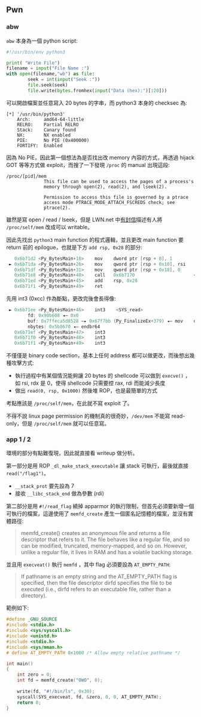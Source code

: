 ## Pwn

### abw

`abw` 本身為一個 python script:

```python
#!/usr/bin/env python3

print( "Write File")
filename = input("File Name :")
with open(filename,"wb") as file:
        seek = int(input("Seek :"))
        file.seek(seek)
        file.write(bytes.fromhex(input("Data (hex):")[:20]))
```

可以開啟檔案並任意寫入 20 bytes 的字串，而 python3 本身的 checksec 為:

```
[*] '/usr/bin/python3'
    Arch:     amd64-64-little
    RELRO:    Partial RELRO
    Stack:    Canary found
    NX:       NX enabled
    PIE:      No PIE (0x400000)
    FORTIFY:  Enabled
```

因為 No PIE，因此第一個想法為是否找出改 memory 內容的方式，再透過 hijack GOT 等等方式做 exploit，而搜了一下發現 `/proc` 的 manual 出現這段:

```
/proc/[pid]/mem
              This file can be used to access the pages of a process's
              memory through open(2), read(2), and lseek(2).

              Permission to access this file is governed by a ptrace
              access mode PTRACE_MODE_ATTACH_FSCREDS check; see
              ptrace(2).
```

雖然是寫 open / read / lseek，但是 LWN.net 中[有封信](https://lwn.net/Articles/433326/)描述有人將 `/proc/self/mem` 改成可以 writable。

因此先找出 `python3` main function 的程式邏輯，並且更改 main function 要 return 前的 epilogue，也就是下方 `add rsp, 0x28` 的部分:

```c
   0x6b71d2 <Py_BytesMain+18>    mov    dword ptr [rsp + 8], 1
 ► 0x6b71da <Py_BytesMain+26>    mov    qword ptr [rsp + 0x10], rsi
   0x6b71df <Py_BytesMain+31>    mov    qword ptr [rsp + 0x18], 0
   0x6b71e8 <Py_BytesMain+40>    call   0x6b7170                      <0x6b7170>
   0x6b71ed <Py_BytesMain+45>    add    rsp, 0x28
   0x6b71f1 <Py_BytesMain+49>    ret
```

先用 int3 (0xcc) 作為斷點，更改完後會長得像:

```c
 ► 0x6b71ee <Py_BytesMain+46>    int3    <SYS_read>
        fd: 0x90b608 ◂— 0x0
        buf: 0x7ffeca5d8528 —▸ 0x67f7bb (Py_FinalizeEx+379) ◂— mov    dword ptr [rip + 0x2df323], 0
        nbytes: 0x5b8670 ◂— endbr64
   0x6b71ef <Py_BytesMain+47>    int3
   0x6b71f0 <Py_BytesMain+48>    int3
   0x6b71f1 <Py_BytesMain+49>    int3
```

不僅僅是 binary code section，基本上任何 address 都可以做更改，而後想出幾種攻擊方式:

- 執行過程中有某個情況能夠讓 20 bytes 的 shellcode 可以做到 `execve()` ，如 rsi, rdx 是 0，使得 shellcode 只需要控 rax, rdi 而能減少長度
- 做出 `read(0, rsp, 0x1000)` 然後堆 ROP，也是最簡單的方式

考點應該是 `/proc/self/mem`，在此就不寫 exploit 了。

不得不說 linux page permission 的機制真的很奇妙，`/dev/mem` 不能寫 read-only，但是 `/proc/self/mem` 就可以任意寫。



### app 1 / 2

環境的部分有點難復現，因此就直接看 writeup 做分析。

第一部分是用 ROP `_dl_make_stack_executable` 讓 stack 可執行，最後就直接 `read("/flag1")`。

- `__stack_prot` 要先設為 7
- 接收 `__libc_stack_end` 做為參數 (rdi)



第二部分是用 `#!/read_flag` 繞掉 apparmor 的執行限制，但首先必須要新增一個可執行的檔案，這邊使用了 `memfd_create` 產生一個匿名記憶體的檔案，並沒有實體路徑:

> memfd_create() creates an anonymous file and returns a file descriptor that refers to it. The file behaves like a regular file, and so can be modified, truncated, memory-mapped, and so on. However, unlike a regular file, it lives in RAM and has a volatile backing storage.

並且用 `execveat()` 執行 `memfd` ，其中 flag 必須要設為 `AT_EMPTY_PATH`:

>  If pathname is an empty string and the AT_EMPTY_PATH flag is specified, then the file descriptor dirfd specifies the file to be executed (i.e., dirfd refers to an executable file, rather than a directory).

範例如下:

```c
#define _GNU_SOURCE
#include <stdio.h>
#include <sys/syscall.h>
#include <unistd.h>
#include <stdio.h>
#include <sys/mman.h>
# define AT_EMPTY_PATH 0x1000 /* Allow empty relative pathname */

int main()
{
    int zero = 0;
    int fd = memfd_create("OWO", 0);
    
    write(fd, "#!/bin/ls", 0x30);
    syscall(SYS_execveat, fd, &zero, 0, 0, AT_EMPTY_PATH);
    return 0;
}
```

